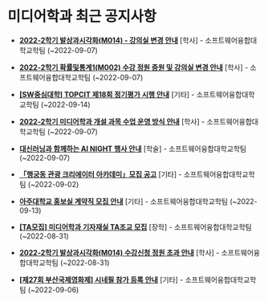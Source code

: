 # 미디어학과 최근 공지사항

* **[2022-2학기 발상과시각화(M014) - 강의실 변경 안내](https://media.ajou.ac.kr/media/board/board01.jsp?mode=view&amp;article_no=231229&amp;board_wrapper=%2Fmedia%2Fboard%2Fboard01.jsp&amp;pager.offset=0&amp;board_no=304)**
 [학사] - 소프트웨어융합대학교학팀 (~2022-09-07)

* **[2022-2학기 확률및통계1(M002) 수강 정원 증원 및 강의실 변경 안내](https://media.ajou.ac.kr/media/board/board01.jsp?mode=view&amp;article_no=231211&amp;board_wrapper=%2Fmedia%2Fboard%2Fboard01.jsp&amp;pager.offset=0&amp;board_no=304)**
 [학사] - 소프트웨어융합대학교학팀 (~2022-09-07)

* **[[SW중심대학] TOPCIT 제18회 정기평가 시행 안내](https://media.ajou.ac.kr/media/board/board01.jsp?mode=view&amp;article_no=231164&amp;board_wrapper=%2Fmedia%2Fboard%2Fboard01.jsp&amp;pager.offset=0&amp;board_no=304)**
 [기타] - 소프트웨어융합대학교학팀 (~2022-09-14)

* **[2022-2학기 미디어학과 개설 과목 수업 운영 방식 안내](https://media.ajou.ac.kr/media/board/board01.jsp?mode=view&amp;article_no=231138&amp;board_wrapper=%2Fmedia%2Fboard%2Fboard01.jsp&amp;pager.offset=0&amp;board_no=304)**
 [학사] - 소프트웨어융합대학교학팀 (~2022-09-07)

* **[대신러닝과 함께하는 AI NIGHT 행사 안내](https://media.ajou.ac.kr/media/board/board01.jsp?mode=view&amp;article_no=231131&amp;board_wrapper=%2Fmedia%2Fboard%2Fboard01.jsp&amp;pager.offset=0&amp;board_no=304)**
 [학술] - 소프트웨어융합대학교학팀 (~2022-09-07)

* **[「행궁동 관광 크리에이터 아카데미」모집 공고](https://media.ajou.ac.kr/media/board/board01.jsp?mode=view&amp;article_no=231085&amp;board_wrapper=%2Fmedia%2Fboard%2Fboard01.jsp&amp;pager.offset=0&amp;board_no=304)**
 [기타] - 소프트웨어융합대학교학팀 (~2022-09-02)

* **[아주대학교 홍보실 계약직 모집 안내](https://media.ajou.ac.kr/media/board/board01.jsp?mode=view&amp;article_no=231080&amp;board_wrapper=%2Fmedia%2Fboard%2Fboard01.jsp&amp;pager.offset=0&amp;board_no=304)**
 [기타] - 소프트웨어융합대학교학팀 (~2022-09-13)

* **[[TA모집] 미디어학과 기자재실 TA조교 모집](https://media.ajou.ac.kr/media/board/board01.jsp?mode=view&amp;article_no=231034&amp;board_wrapper=%2Fmedia%2Fboard%2Fboard01.jsp&amp;pager.offset=0&amp;board_no=304)**
 [장학] - 소프트웨어융합대학교학팀 (~2022-08-31)

* **[2022-2학기 발상과시각화(M014) 수강신청 정원 초과 안내](https://media.ajou.ac.kr/media/board/board01.jsp?mode=view&amp;article_no=230982&amp;board_wrapper=%2Fmedia%2Fboard%2Fboard01.jsp&amp;pager.offset=0&amp;board_no=304)**
 [학사] - 소프트웨어융합대학교학팀 (~2022-08-31)

* **[[제27회 부산국제영화제] 시네필 참가 등록 안내](https://media.ajou.ac.kr/media/board/board01.jsp?mode=view&amp;article_no=230889&amp;board_wrapper=%2Fmedia%2Fboard%2Fboard01.jsp&amp;pager.offset=0&amp;board_no=304)**
 [기타] - 소프트웨어융합대학교학팀 (~2022-09-06)
